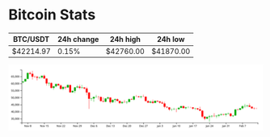 # Bitcoin Stats

BTC/USDT|24h change|24h high|24h low|
|---|---|---|---|
|$42214.97|0.15%|$42760.00|$41870.00|

<img src="./chart.svg">
